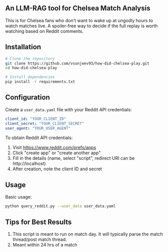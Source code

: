 ## An LLM-RAG tool for Chelsea Match Analysis

This is for Chelsea fans who don't want to wake up at ungodly hours to watch matches live. A spoiler-free way to decide if the full replay is worth watching based on Reddit comments. 


## Installation

```bash
# Clone the repository
git clone https://github.com/vsunjeev93/how-did-chelsea-play.git
cd how-did-chelsea-play

# Install dependencies
pip install -r requirements.txt
```

## Configuration

Create a `user_data.yaml` file with your Reddit API credentials:

```yaml
client_id: "YOUR_CLIENT_ID"
client_secret: "YOUR_CLIENT_SECRET"
user_agent: "YOUR_USER_AGENT"
```

To obtain Reddit API credentials:
1. Visit https://www.reddit.com/prefs/apps
2. Click "create app" or "create another app"
3. Fill in the details (name, select "script", redirect URI can be http://localhost)
4. After creation, note the client ID and secret

## Usage

Basic usage:

```bash
python query_reddit.py --user_data user_data.yaml
```


## Tips for Best Results

1. This script is meant to run on match day. It will typically parse the match thread/post match thread.
2. Meant within 24 hrs of a match
